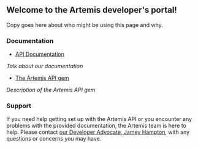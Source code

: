 ## Welcome to the Artemis developer's portal!

Copy goes here about who might be using this page and why.

### Documentation

- [API Documentation](https://app.swaggerhub.com/apis/Artemis-Ag/Artemis-Ag-V3/1.0.0-oas3#/)

_Talk about our documentation_

 - [The Artemis API gem](https://github.com/artemis-ag/artemis_api)

 _Description of the Artemis API gem_

### Support

If you need help getting set up with the Artemis API or you encounter any problems with the provided documentation, the Artemis team is here to help. Please contact [our Developer Advocate, Jamey Hampton](mailto:jhampton@artemisag.com), with any questions or concerns you may have.
